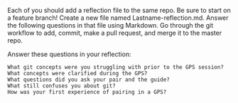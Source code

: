 Each of you should add a reflection file to the same repo. Be sure to start on a feature branch! Create a new file named Lastname-reflection.md. Answer the following questions in that file using Markdown. Go through the git workflow to add, commit, make a pull request, and merge it to the master repo.

Answer these questions in your reflection:

    What git concepts were you struggling with prior to the GPS session?
    What concepts were clarified during the GPS?
    What questions did you ask your pair and the guide?
    What still confuses you about git?
    How was your first experience of pairing in a GPS?
